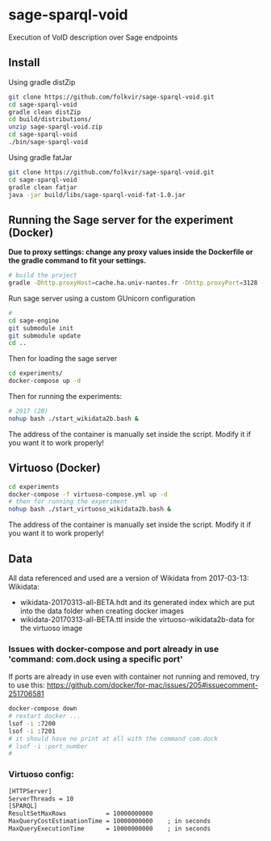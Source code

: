 # sage-sparql-void

Execution of VoID description over Sage endpoints

## Install

Using gradle distZip
```bash
git clone https://github.com/folkvir/sage-sparql-void.git
cd sage-sparql-void
gradle clean distZip
cd build/distributions/
unzip sage-sparql-void.zip
cd sage-sparql-void
./bin/sage-sparql-void
```
Using gradle fatJar
```bash
git clone https://github.com/folkvir/sage-sparql-void.git
cd sage-sparql-void
gradle clean fatjar
java -jar build/libs/sage-sparql-void-fat-1.0.jar
```

## Running the Sage server for the experiment (Docker)

**Due to proxy settings: change any proxy values inside the Dockerfile or the gradle command to fit your settings.**

```bash
# build the project
gradle -Dhttp.proxyHost=cache.ha.univ-nantes.fr -Dhttp.proxyPort=3128 -Dhttps.proxyHost=cache.ha.univ-nantes.fr -Dhttps.proxyPort=3128 clean build fatJar
```

Run sage server using a custom GUnicorn configuration
```bash
#
cd sage-engine
git submodule init
git submodule update
cd ..
```
Then for loading the sage server
```bash
cd experiments/
docker-compose up -d
```

Then for running the experiments:

```bash
# 2017 (2B)
nohup bash ./start_wikidata2b.bash &
```

The address of the container is manually set inside the script. Modify it if you want it to work properly!

## Virtuoso (Docker)
```bash
cd experiments
docker-compose -f virtuoso-compose.yml up -d
# then for running the experiment
nohup bash ./start_virtuoso_wikidata2b.bash &
```

The address of the container is manually set inside the script. Modify it if you want it to work properly!


## Data
All data referenced and used are a version of Wikidata from 2017-03-13:
Wikidata:
* wikidata-20170313-all-BETA.hdt and its generated index which are put into the data folder when creating docker images
* wikidata-20170313-all-BETA.ttl inside the virtuoso-wikidata2b-data for the virtuoso image

### Issues with docker-compose and port already in use 'command: com.dock using a specific port'
If ports are already in use even with container not running and removed, try to use this: https://github.com/docker/for-mac/issues/205#issuecomment-251706581
```bash
docker-compose down
# restart docker ...
lsof -i :7200
lsof -i :7201
# it should have no print at all with the command com.dock
# lsof -i :port_number
#
```

### Virtuoso config:
```txt
[HTTPServer]
ServerThreads = 10
[SPARQL]
ResultSetMaxRows           = 10000000000
MaxQueryCostEstimationTime = 10000000000	; in seconds
MaxQueryExecutionTime      = 10000000000	; in seconds
```
